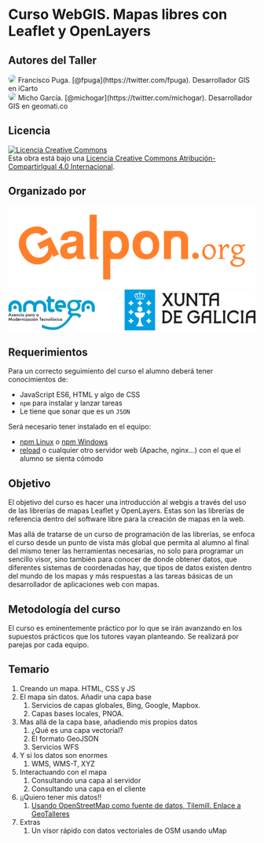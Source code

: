 # Curso WebGIS. Mapas libres con Leaflet y OpenLayers

## Autores del Taller

<img src="https://avatars3.githubusercontent.com/u/932124?s=460&v=4" style="width: 80px; border-radius: 50%;">
Francisco Puga. [@fpuga](https://twitter.com/fpuga). Desarrollador GIS en iCarto<br>
<img src="https://pbs.twimg.com/profile_images/2673025106/8052b148e8ddc9fbb19d3ed007d392b3_400x400.png" style="width: 80px; border-radius: 50%;">
Micho García. [@michogar](https://twitter.com/michogar). Desarrollador GIS en geomati.co<br>

## Licencia
<a rel="license" href="http://creativecommons.org/licenses/by-sa/4.0/"><img alt="Licencia Creative Commons" style="border-width:0" src="https://i.creativecommons.org/l/by-sa/4.0/88x31.png" /></a><br />Esta obra está bajo una <a rel="license" href="http://creativecommons.org/licenses/by-sa/4.0/">Licencia Creative Commons Atribución-CompartirIgual 4.0 Internacional</a>.

## Organizado por

![Galpon](_images/normal_transparente.png)
![Amtegag](_images/amtega-xunta_1024.png)

## Requerimientos
Para un correcto seguimiento del curso el alumno deberá tener conocimientos de:

* JavaScript ES6, HTML y algo de CSS
* `npm` para instalar y lanzar tareas
* Le tiene que sonar que es un `JSON`

Será necesario tener instalado en el equipo:

* [npm Linux](https://nodejs.org/en/download/package-manager/) o [npm Windows](https://nodejs.org/en/download/)
* [reload](https://www.npmjs.com/package/reload) o cualquier otro servidor web (Apache, nginx...) con el que el alumno se sienta cómodo

## Objetivo
El objetivo del curso es hacer una introducción al webgis a través del uso de las librerías de mapas Leaflet y OpenLayers. Estas son las librerías de referencia dentro del software libre para la creación de mapas en la web.

Mas allá de tratarse de un curso de programación de las librerías, se enfoca el curso desde un punto de vista más global que permita al alumno al final del mismo tener las herramientas necesarias, no solo para programar un sencillo visor, sino también para conocer de donde obtener datos, que diferentes sistemas de coordenadas hay, que tipos de datos existen dentro del mundo de los mapas y más respuestas a las tareas básicas de un desarrollador de aplicaciones web con mapas.

## Metodología del curso
El curso es eminentemente práctico por lo que se irán avanzando en los supuestos prácticos que los tutores vayan planteando. Se realizará por parejas por cada equipo.

## Temario
1. Creando un mapa. HTML, CSS y JS
2. El mapa sin datos. Añadir una capa base
    1. Servicios de capas globales, Bing, Google, Mapbox.
    2. Capas bases locales, PNOA.
3. Mas allá de la capa base, añadiendo mis propios datos
    1. ¿Qué es una capa vectorial?
    2. El formato GeoJSON
    3. Servicios WFS
4. Y si los datos son enormes
    1. WMS, WMS-T, XYZ
5. Interactuando con el mapa
    1. Consultando una capa al servidor
    2. Consultando una capa en el cliente
6. ¡¡Quiero tener mis datos!!
    1. [Usando OpenStreetMap como fuente de datos, Tilemill. Enlace a GeoTalleres](https://geotalleres.readthedocs.io/es/latest/josm-imposm-tilemill/index.html)
7. Extras
    1. Un visor rápido con datos vectoriales de OSM usando uMap



